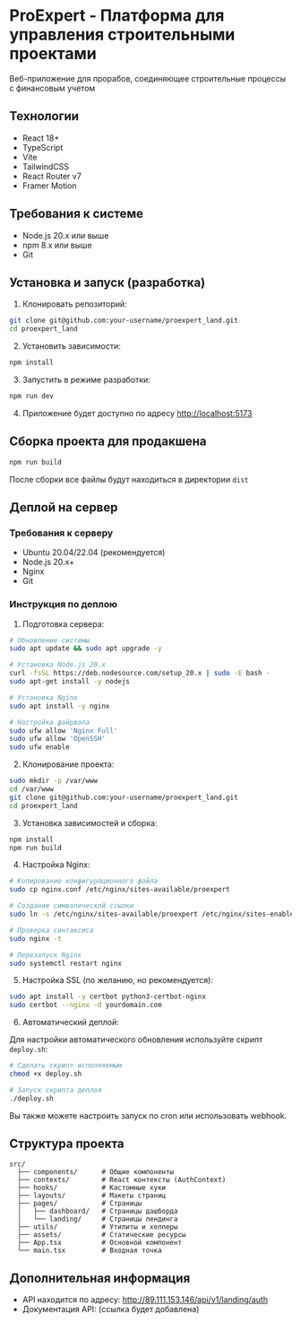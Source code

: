 # ProExpert - Платформа для управления строительными проектами

Веб-приложение для прорабов, соединяющее строительные процессы с финансовым учетом

## Технологии

- React 18+
- TypeScript
- Vite
- TailwindCSS
- React Router v7
- Framer Motion

## Требования к системе

- Node.js 20.x или выше
- npm 8.x или выше
- Git

## Установка и запуск (разработка)

1. Клонировать репозиторий:

```bash
git clone git@github.com:your-username/proexpert_land.git
cd proexpert_land
```

2. Установить зависимости:

```bash
npm install
```

3. Запустить в режиме разработки:

```bash
npm run dev
```

4. Приложение будет доступно по адресу [http://localhost:5173](http://localhost:5173)

## Сборка проекта для продакшена

```bash
npm run build
```

После сборки все файлы будут находиться в директории `dist`

## Деплой на сервер

### Требования к серверу

- Ubuntu 20.04/22.04 (рекомендуется)
- Node.js 20.x+
- Nginx
- Git

### Инструкция по деплою

1. Подготовка сервера:

```bash
# Обновление системы
sudo apt update && sudo apt upgrade -y

# Установка Node.js 20.x
curl -fsSL https://deb.nodesource.com/setup_20.x | sudo -E bash -
sudo apt-get install -y nodejs

# Установка Nginx
sudo apt install -y nginx

# Настройка файрвола
sudo ufw allow 'Nginx Full'
sudo ufw allow 'OpenSSH'
sudo ufw enable
```

2. Клонирование проекта:

```bash
sudo mkdir -p /var/www
cd /var/www
git clone git@github.com:your-username/proexpert_land.git
cd proexpert_land
```

3. Установка зависимостей и сборка:

```bash
npm install
npm run build
```

4. Настройка Nginx:

```bash
# Копирование конфигурационного файла
sudo cp nginx.conf /etc/nginx/sites-available/proexpert

# Создание символической ссылки
sudo ln -s /etc/nginx/sites-available/proexpert /etc/nginx/sites-enabled/

# Проверка синтаксиса
sudo nginx -t

# Перезапуск Nginx
sudo systemctl restart nginx
```

5. Настройка SSL (по желанию, но рекомендуется):

```bash
sudo apt install -y certbot python3-certbot-nginx
sudo certbot --nginx -d yourdomain.com
```

6. Автоматический деплой:

Для настройки автоматического обновления используйте скрипт `deploy.sh`:

```bash
# Сделать скрипт исполняемым
chmod +x deploy.sh

# Запуск скрипта деплоя
./deploy.sh
```

Вы также можете настроить запуск по cron или использовать webhook.

## Структура проекта

```
src/
  ├── components/      # Общие компоненты
  ├── contexts/        # React контексты (AuthContext)
  ├── hooks/           # Кастомные хуки
  ├── layouts/         # Макеты страниц
  ├── pages/           # Страницы
  │   ├── dashboard/   # Страницы дашборда
  │   └── landing/     # Страницы лендинга
  ├── utils/           # Утилиты и хелперы
  ├── assets/          # Статические ресурсы
  ├── App.tsx          # Основной компонент
  └── main.tsx         # Входная точка
```

## Дополнительная информация

- API находится по адресу: http://89.111.153.146/api/v1/landing/auth
- Документация API: (ссылка будет добавлена) 